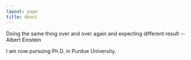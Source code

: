 ```yaml
---
layout: page
title: About
---
```


<p class="message">
	Doing the same thing over and over again and expecting different result -- Albert Einstein
</p>

I am now pursuing Ph.D. in Purdue University.
